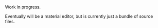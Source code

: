 Work in progress.

Eventually will be a material editor, but is currently just a bundle of source files.